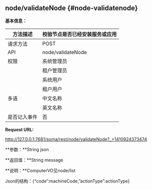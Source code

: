 ## node/validateNode {#node-validatenode}

**基本信息：**

| 方法描述 | 校验节点是否已经安装服务或应用 |
| --- | --- |
| 请求方法 | POST |
| API | node/validateNode |
| 权限 | 系统管理员 | 是 |
|  | 租户管理员 | 否 |
|  | 系统用户 | 否 |
|  | 租户用户 | 否 |
| 多语 | 中文名称 | 校验节点是否已经安装服务或应用 |
|  | 英文名称 | Validate node for service and application |
| 是否记入事件 | 否 |

**Request URL:**

http://127.0.0.1:7681/soma/rest/node/validateNode?_=1410924373474

**参数：**String json

**返回值：**String message

**说明：**ComputerVO见node/list

Json的结构：{“code”:machineCode,”actionType”:actionType}